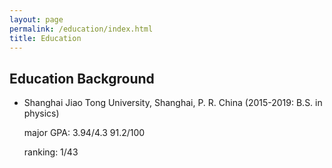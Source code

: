 ```yaml
---
layout: page
permalink: /education/index.html
title: Education
---
```


## Education Background

- Shanghai Jiao Tong University, Shanghai, P. R. China 
    (2015-2019: B.S. in physics)

  major GPA: 3.94/4.3     91.2/100
    
  ranking: 1/43

